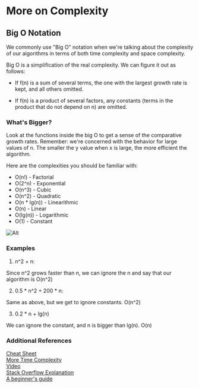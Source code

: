 # More on Complexity

## Big O Notation

We commonly use "Big O" notation when we're talking about the
complexity of our algorithms in terms of both time complexity and
space complexity.

Big O is a simplification of the real complexity. We can figure it out
as follows:

- If f(n) is a sum of several terms, the one with the largest growth
  rate is kept, and all others omitted.

- If f(n) is a product of several factors, any constants (terms in the
  product that do not depend on n) are omitted.

### What's Bigger?

Look at the functions inside the big O to get a sense
of the comparative growth rates. Remember: we're concerned with the
behavior for large values of n. The smaller the y value when x is
large, the more efficient the algorithm.

Here are the complexities you should be familiar with:
- O(n!) - Factorial
- O(2^n) - Exponential
- O(n^3) - Cubic
- O(n^2) - Quadratic
- O(n * lg(n)) - Linearithmic
- O(n) - Linear
- O(lg(n)) - Logarithmic
- O(1) - Constant

![Alt](http://bigocheatsheet.com/img/big-o-complexity.png)

### Examples

1. n^2 + n:

Since n^2 grows faster than n, we can ignore the n and say that our algorithm is O(n^2)

2. 0.5 * n^2 + 200 * n:

Same as above, but we get to ignore constants. O(n^2)

3. 0.2 * n + lg(n)

We can ignore the constant, and n is bigger than lg(n). O(n)

### Additional References
[Cheat Sheet](http://bigocheatsheet.com/)  
[More Time Complexity](http://en.wikipedia.org/wiki/Time_complexity)  
[Video](https://www.youtube.com/watch?v=V6mKVRU1evU)  
[Stack Overflow Explanation](http://stackoverflow.com/questions/487258/plain-english-explanation-of-big-o)  
[A beginner's guide](http://rob-bell.net/2009/06/a-beginners-guide-to-big-o-notation/)
